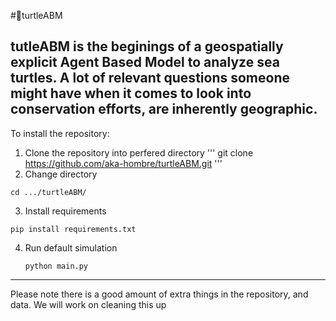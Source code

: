 #🐢turtleABM

tutleABM is the beginings of a geospatially explicit Agent Based Model to analyze sea turtles. A lot of relevant questions someone might have when it comes to look into conservation efforts, are inherently geographic. 
---
To install the repository:
1. Clone the repository into perfered directory
  '''
  git clone https://github.com/aka-hombre/turtleABM.git
  '''
2. Change directory
  ```
  cd .../turtleABM/
  ```
3. Install requirements
  ```
  pip install requirements.txt
  ```
4. Run default simulation
   ```
   python main.py
   ```
---
Please note there is a good amount of extra things in the repository, and data. We will work on cleaning this up
